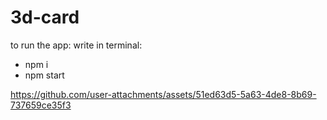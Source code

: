 # 3d-card

to run the app:
write in terminal:

* npm i
* npm start

https://github.com/user-attachments/assets/51ed63d5-5a63-4de8-8b69-737659ce35f3



